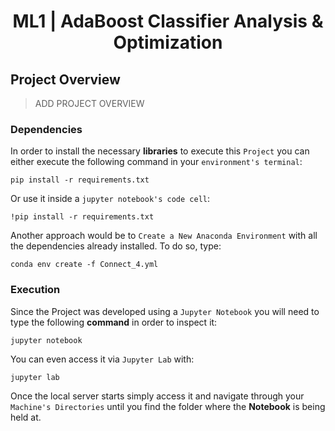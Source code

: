 <div align="center">

# ML1 | AdaBoost Classifier Analysis & Optimization
</div>

<p align="center" width="100%">
    <!-- <img src="./Connect 4/Assets/ConnectFour_README_Wallpaper.jpg" width="60%" height="60%" /> -->
</p>

## Project Overview
> ADD PROJECT OVERVIEW

### Dependencies

In order to install the necessary **libraries** to execute this `Project` you can either execute the following command in your `environment's terminal`:

    pip install -r requirements.txt

Or use it inside a `jupyter notebook's code cell`:

    !pip install -r requirements.txt

Another approach would be to `Create a New Anaconda Environment` with all the dependencies already installed. To do so, type:

    conda env create -f Connect_4.yml

### Execution
Since the Project was developed using a `Jupyter Notebook` you will need to type the following **command** in order to inspect it:

    jupyter notebook 

You can even access it via `Jupyter Lab` with:

    jupyter lab

Once the local server starts simply access it and navigate through your `Machine's Directories` until you find the folder where the **Notebook** is being held at.
